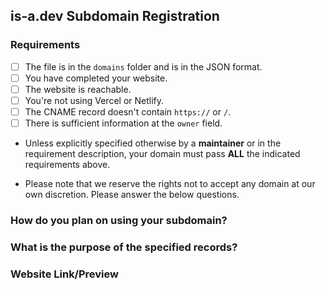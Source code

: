 ## is-a.dev Subdomain Registration
### Requirements
- [ ] The file is in the `domains` folder and is in the JSON format.
- [ ] You have completed your website. <!-- This is not required if the domain you're registering is for emails. -->
- [ ] The website is reachable.  <!-- This is not required if the domain you're registering is for emails. -->
- [ ] You're not using Vercel or Netlify.  <!-- This is not required if you're using an URL record. -->
- [ ] The CNAME record doesn't contain `https://` or `/`.  <!-- This is not required if you are not using a CNAME record. -->
- [ ] There is sufficient information at the `owner` field.  <!-- You need to have your email presented at `email` field. If you don't want to provide your email for any reason, you can specify another social platform (e.g. Discord or Twitter) so we can contact you. -->

- Unless explicitly specified otherwise by a **maintainer** or in the requirement description, your domain must pass **ALL** the indicated requirements above.

- Please note that we reserve the rights not to accept any domain at our own discretion.
Please answer the below questions.

### How do you plan on using your subdomain?


### What is the purpose of the specified records?


### Website Link/Preview
<!-- Please provide a link or preview of your website below. -->

